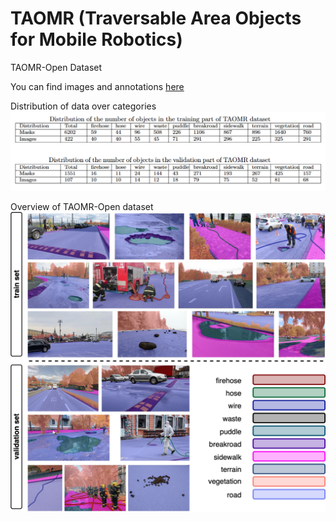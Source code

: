 # TAOMR (Traversable Area Objects for Mobile Robotics)

TAOMR-Open Dataset

You can find images and annotations [here](https://disk.yandex.ru/d/jgPVF8LYohKM5g)

Distribution of data over categories
![](https://github.com/OlgaMatykina/TAOMR/blob/main/images/distribution.PNG)

Overview of TAOMR-Open dataset
![](https://github.com/OlgaMatykina/TAOMR/blob/main/images/dataset_vis.jpg)
